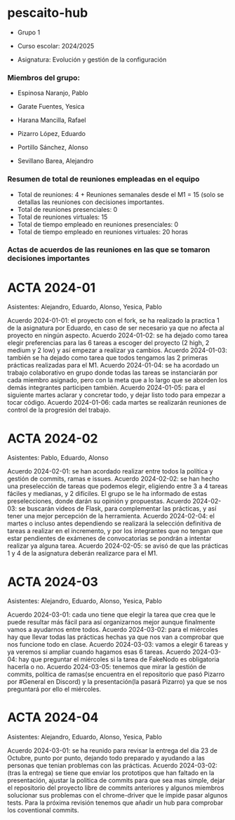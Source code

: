 # <strong>pescaito-hub</strong>

* Grupo 1

* Curso escolar: 2024/2025

* Asignatura: Evolución y gestión de la configuración

### <strong>Miembros del grupo:</strong>

* Espinosa Naranjo, Pablo 

* Garate Fuentes, Yesica 

* Harana Mancilla, Rafael 

* Pizarro López, Eduardo 

* Portillo Sánchez, Alonso 

* Sevillano Barea, Alejandro 

### <strong>Resumen de total de reuniones empleadas en el equipo</strong>

* Total de reuniones: 4 + Reuniones semanales desde el M1 = 15 (solo se detallas las reuniones con decisiones importantes.
* Total de reuniones presenciales: 0
* Total de reuniones virtuales: 15
* Total de tiempo empleado en reuniones presenciales: 0
* Total de tiempo empleado en reuniones virtuales: 20 horas

### <strong>Actas de acuerdos de las reuniones en las que se tomaron decisiones importantes</strong>

# ACTA 2024-01

Asistentes: Alejandro, Eduardo, Alonso, Yesica, Pablo

Acuerdo 2024-01-01: el proyecto con el fork, se ha realizado la practica 1 de la asignatura por Eduardo, en caso de ser necesario ya que no afecta al proyecto en ningún aspecto.
Acuerdo 2024-01-02: se ha dejado como tarea elegir preferencias para las 6 tareas a escoger del proyecto (2 high, 2 medium y 2 low) y así empezar a realizar ya cambios.
Acuerdo 2024-01-03: también se ha dejado como tarea que todos tengamos las 2 primeras prácticas realizadas para el M1.
Acuerdo 2024-01-04: se ha acordado un trabajo colaborativo en grupo donde todas las tareas se instanciarán por cada miembro asignado, pero con la meta que a lo largo que se aborden los demás integrantes participen también.
Acuerdo 2024-01-05: para el siguiente martes aclarar y concretar todo, y dejar listo todo para empezar a tocar código.
Acuerdo 2024-01-06: cada martes se realizarán reuniones de control de la progresión del trabajo.

# ACTA 2024-02

Asistentes: Pablo, Eduardo, Alonso

Acuerdo 2024-02-01: se han acordado realizar entre todos la política y gestión de commits, ramas e issues.
Acuerdo 2024-02-02: se han hecho una preselección de tareas que podemos elegir, eligiendo entre 3 a 4 tareas fáciles y medianas, y 2 difíciles. El grupo se le ha informado de estas preselecciones, donde darán su opinión y propuestas.
Acuerdo 2024-02-03: se buscarán videos de Flask, para complementar las prácticas, y así tener una mejor percepción de la herramienta.
Acuerdo 2024-02-04: el martes o incluso antes dependiendo se realizará la selección definitiva de tareas a realizar en el incremento, y por los integrantes que no tengan que estar pendientes de exámenes de convocatorias se pondrán a intentar realizar ya alguna tarea.
Acuerdo 2024-02-05: se avisó de que las prácticas 1 y 4 de la asignatura deberán realizarce para el M1.

# ACTA 2024-03

Asistentes: Alejandro, Eduardo, Alonso, Yesica, Pablo

Acuerdo 2024-03-01: cada uno tiene que elegir la tarea que crea que le puede resultar más fácil para así organizarnos mejor aunque finalmente vamos a ayudarnos entre todos.
Acuerdo 2024-03-02: para el miércoles hay que llevar todas las prácticas hechas ya que nos van a comprobar que nos funcione todo en clase.
Acuerdo 2024-03-03: vamos a elegir 6 tareas y ya veremos si ampliar cuando hagamos esas 6 tareas.
Acuerdo 2024-03-04: hay que preguntar el miércoles si la tarea de FakeNodo es obligatoria hacerla o no.
Acuerdo 2024-03-05: tenemos que mirar la gestión de commits, política de ramas(se encuentra en el repositorio que pasó Pizarro por #General en Discord) y la presentación(la pasará Pizarro) ya que se nos preguntará por ello el miércoles.

# ACTA 2024-04

Asistentes: Alejandro, Eduardo, Alonso, Yesica, Pablo

Acuerdo 2024-03-01: se ha reunido para revisar la entrega del dia 23 de Octubre, punto por punto, dejando todo preparado y ayudando a las personas que tenian problemas con las prácticas.
Acuerdo 2024-03-02: (tras la entrega) se tiene que enviar los prototipos que han faltado en la presentación, ajustar la politica de commits para que sea mas simple, dejar el repositorio del proyecto libre de commits anteriores y algunos miembros solucionar sus problemas con el chrome-driver que le impide pasar algunos tests. Para la próxima revisión tenemos que añadir un hub para comprobar los coventional commits.



